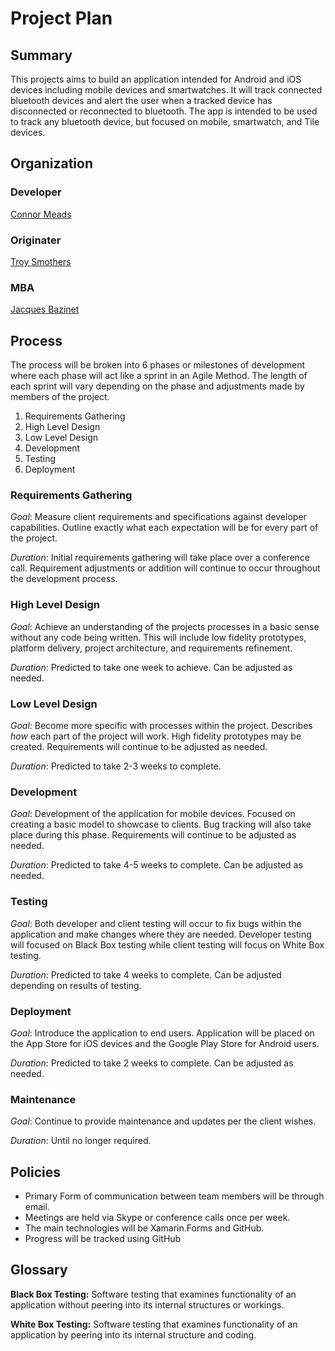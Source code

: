 # Project Plan

## Summary
This projects aims to build an application intended for Android and iOS devices including mobile devices and smartwatches.  It will track connected bluetooth devices and alert the user when a tracked device has disconnected  or reconnected to bluetooth. The app is intended to be used to track any bluetooth device, but focused on mobile, smartwatch, and Tile devices.

## Organization

### Developer
[Connor Meads](mailto:connor.meads@protonmail.com)

### Originater
[Troy Smothers](mailto:smothers4pres@hotmail.com)

### MBA
[Jacques Bazinet](mailto:jrbazi@bazinetfamily.com)

## Process
The process will be broken into 6 phases or milestones of development where each phase will act like a sprint in an Agile Method.  The length of each sprint will vary depending on the phase and adjustments made by members of the project.

1. Requirements Gathering
2. High Level Design
3. Low Level Design
4. Development
5. Testing
6. Deployment

### **Requirements Gathering**
*Goal*: Measure client requirements and specifications against developer capabilities. Outline exactly what each expectation will be for every part of the project.

*Duration*: Initial requirements gathering will take place over a conference call.  Requirement adjustments or addition will continue to occur throughout the development process.

### **High Level Design**
*Goal*: Achieve an understanding of the projects processes in a basic sense without any code being written.  This will include low fidelity prototypes, platform delivery, project architecture, and requirements refinement.

*Duration*: Predicted to take one week to achieve.  Can be adjusted as needed.

### **Low Level Design**
*Goal*: Become more specific with processes within the project. Describes *how* each part of the project will work. High fidelity prototypes may be created. Requirements will continue to be adjusted as needed.

*Duration*: Predicted to take 2-3 weeks to complete.

### **Development**
*Goal*: Development of the application for mobile devices.  Focused on creating a basic model to showcase to clients.  Bug tracking will also take place during this phase.  Requirements will continue to be adjusted as needed.

*Duration*: Predicted to take 4-5 weeks to complete.  Can be adjusted as needed.

### **Testing**
*Goal*: Both developer and client testing will occur to fix bugs within the application and make changes where they are needed.  Developer testing will focused on Black Box testing while client testing will focus on White Box testing.

*Duration*: Predicted to take 4 weeks to complete.  Can be adjusted depending on results of testing.

### **Deployment**
*Goal*: Introduce the application to end users.  Application will be placed on the App Store for iOS devices and the Google Play Store for Android users.

*Duration*: Predicted to take 2 weeks to complete.  Can be adjusted as needed.

### **Maintenance**
*Goal*: Continue to provide maintenance and updates per the client wishes.

*Duration*: Until no longer required.

## Policies
- Primary Form of communication between team members will be through email.
- Meetings are held via Skype or conference calls once per week.
- The main technologies will be Xamarin.Forms and GitHub.
- Progress will be tracked using GitHub

## Glossary
**Black Box Testing:** Software testing that examines functionality of an application without peering into its internal structures or workings.

**White Box Testing:** Software testing that examines functionality of an application by peering into its internal structure and coding.